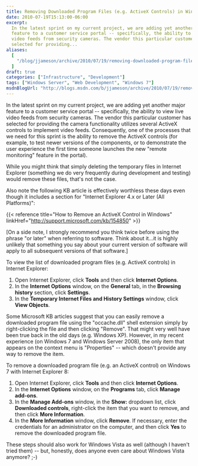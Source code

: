 ```yaml
---
title: Removing Downloaded Program Files (e.g. ActiveX Controls) in Windows 7/IE 8
date: 2010-07-19T15:13:00-06:00
excerpt:
  In the latest sprint on my current project, we are adding yet another major
  feature to a customer service portal -- specifically, the ability to view live
  video feeds from security cameras. The vendor this particular customer has
  selected for providing...
aliases:
  [
    "/blog/jjameson/archive/2010/07/19/removing-downloaded-program-files-e-g-activex-controls-in-windows-7-ie-8.aspx",
  ]
draft: true
categories: ["Infrastructure", "Development"]
tags: ["Windows Server", "Web Development", "Windows 7"]
msdnBlogUrl: "http://blogs.msdn.com/b/jjameson/archive/2010/07/19/removing-downloaded-program-files-e-g-activex-controls-in-windows-7-ie-8.aspx"
---
```


In the latest sprint on my current project, we are adding yet another major
feature to a customer service portal -- specifically, the ability to view live
video feeds from security cameras. The vendor this particular customer has
selected for providing the camera functionality utilizes several ActiveX
controls to implement video feeds. Consequently, one of the processes that we
need for this sprint is the ability to remove the ActiveX controls (for example,
to test newer versions of the components, or to demonstrate the user experience
the first time someone launches the new "remote monitoring" feature in the
portal).

While you might think that simply deleting the temporary files in Internet
Explorer (something we do very frequently during development and testing) would
remove these files, that's not the case.

Also note the following KB article is effectively worthless these days even
though it includes a section for "Internet Explorer 4.x or Later (All
Platforms)":

{{< reference title="How to Remove an ActiveX Control in Windows"
linkHref="http://support.microsoft.com/kb/154850" >}}

[On a side note, I strongly recommend you think twice before using the phrase
"or later" when referring to software. Think about it...it is highly unlikely
that something you say about your current version of software will apply to all
subsequent versions of that software.]

To view the list of downloaded program files (e.g. ActiveX controls) in Internet
Explorer:

1. Open Internet Explorer, click **Tools** and then click **Internet Options**.
1. In the **Internet Options** window, on the **General** tab, in the **Browsing
   history** section, click **Settings**.
1. In the **Temporary Internet Files and History Settings** window, click **View
   Objects**.

Some Microsoft KB articles suggest that you can easily remove a downloaded
program file using the "occache.dll" shell extension simply by right-clicking
the file and then clicking "Remove". That might very well have been true back in
the old days (e.g. Windows XP). However, in my recent experience (on Windows 7
and Windows Server 2008), the only item that appears on the context menu is
"Properties" -- which doesn't provide any way to remove the item.

To remove a downloaded program file (e.g. an ActiveX control) on Windows 7 with
Internet Explorer 8:

1. Open Internet Explorer, click **Tools** and then click **Internet Options**.
1. In the **Internet Options** window, on the **Programs** tab, click **Manage
   add-ons**.
1. In the **Manage Add-ons** window, in the **Show:** dropdown list, click
   **Downloaded controls**, right-click the item that you want to remove, and
   then click **More Information**.
1. In the **More Information** window, click **Remove**. If necessary, enter the
   credentials for an administrator on the computer, and then click **Yes** to
   remove the downloaded program file.

These steps should also work for Windows Vista as well (although I haven't tried
them) -- but, honestly, does anyone even care about Windows Vista anymore? ;-)
